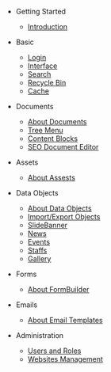 <!-- docs/_sidebar.md -->

- Getting Started
  - [Introduction](/)
    
- Basic
  - [Login](basic/login.md)
  - [Interface](basic/interface.md)
  - [Search](basic/search.md)
  - [Recycle Bin](basic/recycle-bin.md)
  - [Cache](basic/cache.md)
  
- Documents
  - [About Documents](documents/basic.md)
  - [Tree Menu](documents/tree-menu.md)
  - [Content Blocks](documents/content-blocks.md)
  - [SEO Document Editor](documents/seo-document-editor.md)
  
- Assets
  - [About Assests](assets/basic.md)

- Data Objects
  - [About Data Objects](data-objects/basic.md)
  - [Import/Export Objects](data-objects/import-export.md)
  - [SlideBanner](data-objects/slidebanner.md)
  - [News](data-objects/news.md)
  - [Events](data-objects/events.md)
  - [Staffs](data-objects/staffs.md)
  - [Gallery](data-objects/gallery.md)
  
- Forms
  - [About FormBuilder](forms/formbuilder.md)

- Emails
  - [About Email Templates](emails/email-templates.md)

- Administration
  - [Users and Roles](administration/users.md)
  - [Websites Management](administration/websites.md)